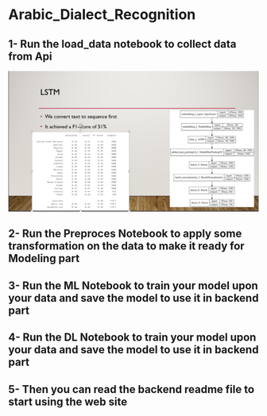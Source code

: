 # Arabic_Dialect_Recognition
## 1- Run the load_data notebook to collect data from Api
![Screenshot](https://github.com/oknashar/Arabic_Dialect_Recognition/blob/main/Images/LSTM.png)
## 2- Run the Preproces Notebook to apply some transformation on the data to make it ready for Modeling part
## 3- Run the ML Notebook to train your model upon your data and save the model to use it in backend part
## 4- Run the DL Notebook to train your model upon your data and save the model to use it in backend part
## 5- Then you can read the backend readme file to start using the web site 
